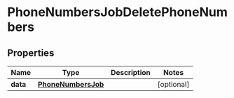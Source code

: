 

# PhoneNumbersJobDeletePhoneNumbers


## Properties

| Name | Type | Description | Notes |
|------------ | ------------- | ------------- | -------------|
|**data** | [**PhoneNumbersJob**](PhoneNumbersJob.md) |  |  [optional] |



